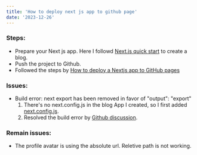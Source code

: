 ```yaml
---
title: 'How to deploy next js app to github page'
date: '2023-12-26'
---
```


### Steps:

- Prepare your Next js app. Here I followd [Next.js quick start](https://www.nextjs.cn/learn/basics/create-nextjs-app) to create a blog.
- Push the project to Github.
- Followed the steps by [How to deploy a Nextjs app to GitHub pages](https://medium.com/frontendweb/how-to-deploy-a-nextjs-app-to-github-pages-1de4f6ed762e#:~:text=Steps%20for%20deploying%20nextjs%20on%20GitHub%20pages%20Go,Github%20action%2C%20you%20see%20the%20nextjs%20GitHub%20action.)

### Issues:

- Build error: next export has been removed in favor of "output": "export"
    1. There's no next.config.js in the blog App I created, so I first added [next.config.js](https://nextjs.org/docs/pages/building-your-application/deploying/static-exports). 
    2. Resolved the build error by [Github discussion](https://github.com/vercel/next.js/discussions/58790#discussioncomment-7655261).

### Remain issues:

- The profile avatar is using the absolute url. Reletive path is not working.

